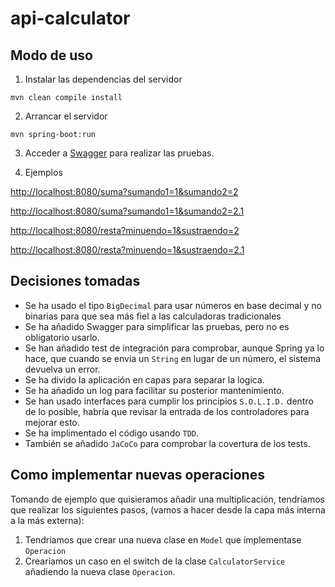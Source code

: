 # api-calculator

## Modo de uso

1. Instalar las dependencias del servidor

```shell
mvn clean compile install
```

2. Arrancar el servidor

```shell
mvn spring-boot:run
```

3. Acceder a [Swagger](http://localhost:8080/swagger-ui.html) para realizar las pruebas.

4. Ejemplos

[http://localhost:8080/suma?sumando1=1&sumando2=2](http://localhost:8080/suma?sumando1=1&sumando2=2)

[http://localhost:8080/suma?sumando1=1&sumando2=2.1](http://localhost:8080/suma?sumando1=1&sumando2=2.1)

[http://localhost:8080/resta?minuendo=1&sustraendo=2](http://localhost:8080/resta?minuendo=1&sustraendo=2)

[http://localhost:8080/resta?minuendo=1&sustraendo=2.1](http://localhost:8080/resta?minuendo=1&sustraendo=2.1)

## Decisiones tomadas

- Se ha usado el tipo `BigDecimal` para usar números en base decimal y no binarias para que sea más fiel a las
  calculadoras tradicionales
- Se ha añadido Swagger para simplificar las pruebas, pero no es obligatorio usarlo.
- Se han añadido test de integración para comprobar, aunque Spring ya lo hace, que cuando se envia un `String` en lugar
  de un número, el sistema devuelva un error.
- Se ha divido la aplicación en capas para separar la logica.
- Se ha añadido un log para facilitar su posterior mantenimiento.
- Se han usado interfaces para cumplir los principios `S.O.L.I.D.` dentro de lo posible,
  habría que revisar la entrada de los controladores para mejorar esto.
- Se ha implimentado el código usando `TDD`.
- También se añadido `JaCoCo` para comprobar la covertura de los tests.

## Como implementar nuevas operaciones

Tomando de ejemplo que quisieramos añadir una multiplicación, tendríamos que realizar los siguientes pasos, (vamos a hacer desde la capa más interna a la más externa):

1. Tendriamos que crear una nueva clase en `Model` que implementase `Operacion`
2. Creariamos un caso en el switch de la clase `CalculatorService` añadiendo la nueva clase `Operacion`.
